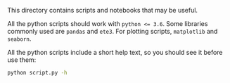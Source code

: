 This directory contains scripts and notebooks that may be useful.

All the python scripts should work with `python <= 3.6`. Some libraries commonly used are
`pandas` and `ete3`. For plotting scripts, `matplotlib` and `seaborn`.

All the python scripts include a short help text, so you should see it before use them:

```sh
python script.py -h
```
